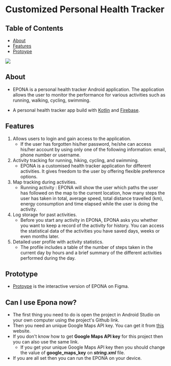 # Customized Personal Health Tracker

## Table of Contents

* [About](#about)
* [Features](#features)
* [Protoype](#prototype)




<a href='https://www.linkpicture.com/view.php?img=LPic645b73f12ea98836219032'><img src='https://www.linkpicture.com/q/Epona_Temp.png' type='image'></a>

## About
- EPONA is a personal health tracker Android application. The application allows the user to monitor the performance for various activities such as running, walking, cycling, swimming.

- A personal health tracker app build with [Kotlin](https://kotlinlang.org/) and [Firebase](https://firebase.google.com/).

## Features

1. Allows users to login and gain access to the application.
   - If the user has forgotten his/her password, he/she can access his/her account by using only one of the following information: email, phone number or username.
2. Activity tracking for running, hiking, cycling, and swimming.
   - EPONA is a customised health tracker application for different activities. It gives freedom to the user by offering flexible preference options.
3. Map tracking during activities.
   - Running activity : EPONA will show the user which paths the user has followed on the map to the current location, how many steps the user has taken in total, average speed, total distance travelled (km), energy consumption and time elapsed while the user is doing the activity.
4. Log storage for past activities.
   - Before you start any activity in EPONA, EPONA asks you whether you want to keep a record of the activity for history. You can access the statistical data of the activities you have saved days, weeks or even months later.
5. Detailed user profile with activity statistics.
   - The profile includes a table of the number of steps taken in the current day by hours and a brief summary of the different activities performed during the day.




## Prototype
- [Protoype](https://www.figma.com/proto/4Os1gplcwPt1cogi9XLT4Y/20200808033_EPONA?page-id=0%3A1&type=design&node-id=3-6&viewport=862%2C395%2C0.22&scaling=scale-down&starting-point-node-id=3%3A6)	is the interactive version of EPONA on Figma.

## Can I use Epona now?
- The first thing you need to do is open the project in Android Studio on your own computer using the project's Github link.
- Then you need an unique Google Maps API key. You can get it from [this](https://developers.google.com/maps/documentation/javascript/get-api-key?hl=tr) website.
- If you don't know how to get **Google Maps API key** for this project then you can also use the same link.
   - If you get your unique Google Maps API key then you should change the value of **google_maps_key** on ___string.xml___ file.
- If you are all set then you can run the EPONA on your device.
